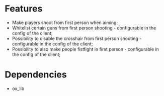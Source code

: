 # Features
- Make players shoot from first person when aiming;
- Whitelist certain guns from first person shooting - configurable in the config of the client;
- Possibility to disable the crosshair from first person shooting - configurable in the config of the client;
- Possibility to also make people fistfight in first person - configurable in the config of the client;

# Dependencies
- ox_lib
